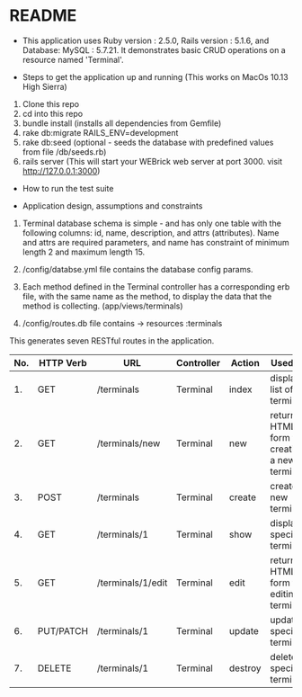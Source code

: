 # README

* This application uses Ruby version : 2.5.0, Rails version : 5.1.6, and Database: MySQL : 5.7.21. It demonstrates basic CRUD operations on a resource named 'Terminal'.

* Steps to get the application up and running (This works on MacOs 10.13 High Sierra)
1. Clone this repo
2. cd into this repo
3. bundle install  (installs all dependencies from Gemfile)
4. rake db:migrate RAILS_ENV=development
5. rake db:seed (optional - seeds the database with predefined values from file /db/seeds.rb)
6. rails server (This will start your WEBrick web server at port 3000. visit http://127.0.0.1:3000)

* How to run the test suite


* Application design, assumptions and constraints
1. Terminal database schema is simple - and has only one table with the following columns: id, name, description, and attrs (attributes). Name and attrs are required parameters, and name has constraint of minimum length 2 and maximum length 15.

2. /config/databse.yml file contains the database config params.

3. Each method defined in the Terminal controller has a corresponding erb file, with the same name as the method, to display the data that the method is collecting. (app/views/terminals)

4. /config/routes.db file contains -> resources :terminals

This generates seven RESTful routes in the application.


| No. | HTTP Verb | URL | Controller | Action | Used for |
| --- | ------------- | ------------- | ------------- | ------------- | ------------- |
| 1. | GET  | /terminals | Terminal | index | display a list of all terminals  |
| 2. | GET  | /terminals/new | Terminal | new | return an HTML form for creating a new terminal  |
| 3. | POST | /terminals | Terminal  | create | create a new terminal  |
| 4. | GET  | /terminals/1 | Terminal | show | display a specific terminal  |
| 5. | GET  | /terminals/1/edit | Terminal | edit | return an HTML form for editing a terminal  |
| 6. | PUT/PATCH  | /terminals/1 | Terminal | update | update a specific terminal  |
| 7. | DELETE  | /terminals/1 | Terminal | destroy | delete a specific terminal  |
